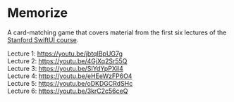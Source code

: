 # Memorize

A card-matching game that covers material from the first six lectures of the [Stanford SwiftUI course](https://cs193p.sites.stanford.edu/).

Lecture 1: https://youtu.be/jbtqIBpUG7g  
Lecture 2: https://youtu.be/4GjXq2Sr55Q  
Lecture 3: https://youtu.be/SIYdYpPXil4  
Lecture 4: https://youtu.be/eHEeWzFP6O4  
Lecture 5: https://youtu.be/oDKDGCRdSHc  
Lecture 6: https://youtu.be/3krC2c56ceQ  
